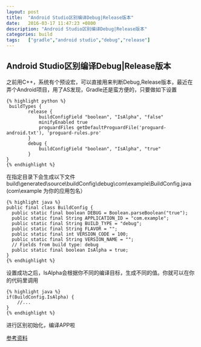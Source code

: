 ```yaml
---
layout:	post
title:	"Android Studio区别编译Debug|Release版本"
date:	2016-03-17 11:47:23 +0800
description: "Android Studio区别编译Debug|Release版本"
categories:	build
tags:	["gradle","android studio","debug","release"]
---
```


## Android Studio区别编译Debug|Release版本

之前用C++，系统有个预设宏，可以直接用来判断Debug,Release版本，最近在弄个Android项目，用了AS发现，Gradle还是蛮方便的，只要做如下设置

	{% highlight python %}
	 buildTypes {
	        release {
	            buildConfigField "boolean", "IsAlpha", "false"
	            minifyEnabled true
	            proguardFiles getDefaultProguardFile('proguard-android.txt'), 'proguard-rules.pro'
	        }
	        debug {
	            buildConfigField "boolean", "IsAlpha", "true"
	        }
	}
	{% endhighlight %}



在指定目录下会生成以下文件 build\generated\source\buildConfig\debug\com\example\BuildConfig.java (com\example 为你的应用包名）

	{% highlight java %}
	public final class BuildConfig {
	  public static final boolean DEBUG = Boolean.parseBoolean("true");
	  public static final String APPLICATION_ID = "com.example";
	  public static final String BUILD_TYPE = "debug";
	  public static final String FLAVOR = "";
	  public static final int VERSION_CODE = 100;
	  public static final String VERSION_NAME = "";
	  // Fields from build type: debug
	  public static final boolean IsAlpha = true;
	}
	{% endhighlight %}


设置成功之后，IsAlpha会根据你不同的编译目标，生成不同的值。你就可以在你的代码里调用

	{% highlight java %}
	if(BuildConfig.IsAlpha) { 
		//...
	}
	{% endhighlight %}

进行区别初始化，编译APP啦

[参考资料](http://www.cnblogs.com/tt_mc/p/4277180.html "详见参考资料")
